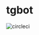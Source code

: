 # tgbot

![circleci](https://dl.circleci.com/status-badge/img/circleci/RhpqwMRwxqg7RbMw8TkxZ1/F2dg6BkjE8BZRHoJKuBW85/tree/main.svg?style=svg)